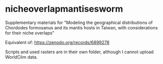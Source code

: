 # nicheoverlapmantisesworm
Supplementary materials for "Modeling the geographical distributions of Chordodes formosanus and its mantis hosts in Taiwan, with considerations for their niche overlaps"

Equivalent of:
https://zenodo.org/records/6899278

Scripts and used rasters are in their own folder, although I cannot upload WorldClim data.
